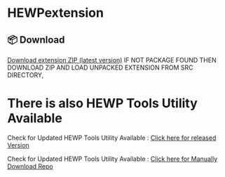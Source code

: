 # HEWPextension
## 📦 Download

[Download extension ZIP (latest version)](https://github.com/mrgargsir/HEWPContractorextension/releases/latest)
IF NOT PACKAGE FOUND THEN DOWNLOAD ZIP AND LOAD UNPACKED EXTENSION FROM SRC DIRECTORY,


# There is also HEWP Tools Utility Available

Check for Updated HEWP Tools Utility Available : [Click here for released Version](https://github.com/mrgargsir/HEWPExcelADDins/releases/latest)

Check for Updated HEWP Tools Utility Available : [Click here for Manually Download Repo](https://github.com/mrgargsir/HEWPExcelADDins/releases/latest)


